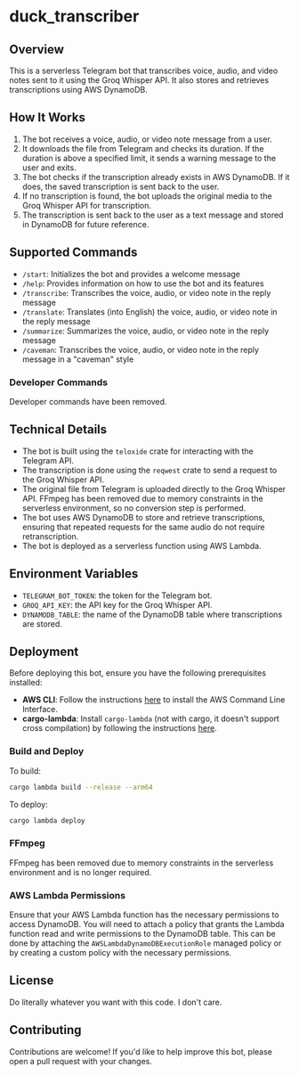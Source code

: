 # duck_transcriber

## Overview

This is a serverless Telegram bot that transcribes voice, audio, and video notes sent to it using the Groq Whisper API. It also stores and retrieves transcriptions using AWS DynamoDB.

## How It Works

1. The bot receives a voice, audio, or video note message from a user.
2. It downloads the file from Telegram and checks its duration. If the duration is above a specified limit, it sends a warning message to the user and exits.
3. The bot checks if the transcription already exists in AWS DynamoDB. If it does, the saved transcription is sent back to the user.
4. If no transcription is found, the bot uploads the original media to the Groq Whisper API for transcription.
5. The transcription is sent back to the user as a text message and stored in DynamoDB for future reference.

## Supported Commands

- `/start`: Initializes the bot and provides a welcome message
- `/help`: Provides information on how to use the bot and its features
- `/transcribe`: Transcribes the voice, audio, or video note in the reply message
- `/translate`: Translates (into English) the voice, audio, or video note in the reply message
- `/summarize`: Summarizes the voice, audio, or video note in the reply message
- `/caveman`: Transcribes the voice, audio, or video note in the reply message in a "caveman" style

### Developer Commands

Developer commands have been removed.

## Technical Details

- The bot is built using the `teloxide` crate for interacting with the Telegram API.
- The transcription is done using the `reqwest` crate to send a request to the Groq Whisper API.
- The original file from Telegram is uploaded directly to the Groq Whisper API. FFmpeg has been removed due to memory constraints in the serverless environment, so no conversion step is performed.
- The bot uses AWS DynamoDB to store and retrieve transcriptions, ensuring that repeated requests for the same audio do not require retranscription.
- The bot is deployed as a serverless function using AWS Lambda.

## Environment Variables

- `TELEGRAM_BOT_TOKEN`: the token for the Telegram bot.
- `GROQ_API_KEY`: the API key for the Groq Whisper API.
- `DYNAMODB_TABLE`: the name of the DynamoDB table where transcriptions are stored.
  

## Deployment

Before deploying this bot, ensure you have the following prerequisites installed:

- **AWS CLI**: Follow the instructions [here](https://aws.amazon.com/cli/) to install the AWS Command Line Interface.
- **cargo-lambda**: Install `cargo-lambda` (not with cargo, it doesn't support cross compilation) by following the instructions [here](https://www.cargo-lambda.info/guide/getting-started.html).

### Build and Deploy

To build:
```bash
cargo lambda build --release --arm64
```

To deploy:
```bash
cargo lambda deploy
```

### FFmpeg

FFmpeg has been removed due to memory constraints in the serverless environment and is no longer required.

### AWS Lambda Permissions

Ensure that your AWS Lambda function has the necessary permissions to access DynamoDB. You will need to attach a policy that grants the Lambda function read and write permissions to the DynamoDB table. This can be done by attaching the `AWSLambdaDynamoDBExecutionRole` managed policy or by creating a custom policy with the necessary permissions.

## License

Do literally whatever you want with this code. I don't care.

## Contributing

Contributions are welcome! If you'd like to help improve this bot, please open a pull request with your changes.
